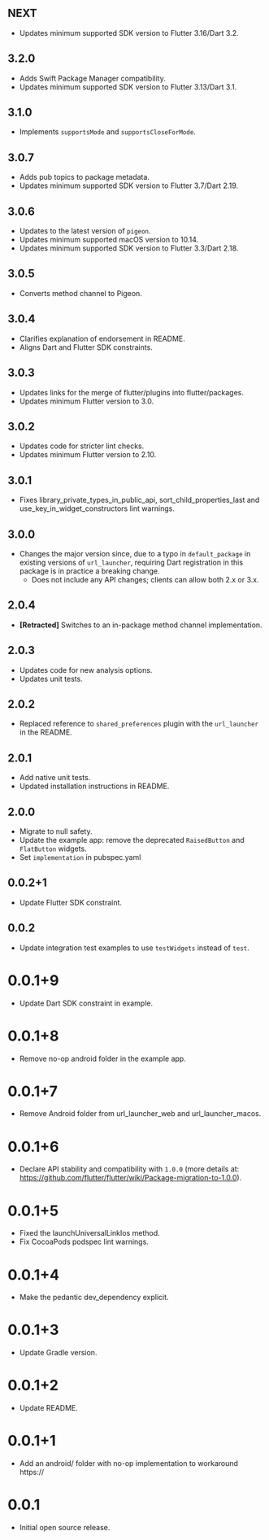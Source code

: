 ## NEXT

* Updates minimum supported SDK version to Flutter 3.16/Dart 3.2.

## 3.2.0

* Adds Swift Package Manager compatibility.
* Updates minimum supported SDK version to Flutter 3.13/Dart 3.1.

## 3.1.0

* Implements `supportsMode` and `supportsCloseForMode`.

## 3.0.7

* Adds pub topics to package metadata.
* Updates minimum supported SDK version to Flutter 3.7/Dart 2.19.

## 3.0.6

* Updates to the latest version of `pigeon`.
* Updates minimum supported macOS version to 10.14.
* Updates minimum supported SDK version to Flutter 3.3/Dart 2.18.

## 3.0.5

* Converts method channel to Pigeon.

## 3.0.4

* Clarifies explanation of endorsement in README.
* Aligns Dart and Flutter SDK constraints.

## 3.0.3

* Updates links for the merge of flutter/plugins into flutter/packages.
* Updates minimum Flutter version to 3.0.

## 3.0.2

* Updates code for stricter lint checks.
* Updates minimum Flutter version to 2.10.

## 3.0.1

* Fixes library_private_types_in_public_api, sort_child_properties_last and use_key_in_widget_constructors
  lint warnings.

## 3.0.0

* Changes the major version since, due to a typo in `default_package` in
  existing versions of `url_launcher`, requiring Dart registration in this
  package is in practice a breaking change.
  * Does not include any API changes; clients can allow both 2.x or 3.x.

## 2.0.4

* **\[Retracted\]** Switches to an in-package method channel implementation.

## 2.0.3

* Updates code for new analysis options.
* Updates unit tests.

## 2.0.2

* Replaced reference to `shared_preferences` plugin with the `url_launcher` in the README.

## 2.0.1

* Add native unit tests.
* Updated installation instructions in README.

## 2.0.0

* Migrate to null safety.
* Update the example app: remove the deprecated `RaisedButton` and `FlatButton` widgets.
* Set `implementation` in pubspec.yaml

## 0.0.2+1

* Update Flutter SDK constraint.

## 0.0.2

* Update integration test examples to use `testWidgets` instead of `test`.

# 0.0.1+9

* Update Dart SDK constraint in example.

# 0.0.1+8

* Remove no-op android folder in the example app.

# 0.0.1+7

* Remove Android folder from url_launcher_web and url_launcher_macos.

# 0.0.1+6

* Declare API stability and compatibility with `1.0.0` (more details at: https://github.com/flutter/flutter/wiki/Package-migration-to-1.0.0).

# 0.0.1+5

* Fixed the launchUniversalLinkIos method.
* Fix CocoaPods podspec lint warnings.

# 0.0.1+4

* Make the pedantic dev_dependency explicit.

# 0.0.1+3

* Update Gradle version.

# 0.0.1+2

* Update README.

# 0.0.1+1

* Add an android/ folder with no-op implementation to workaround https://

# 0.0.1

* Initial open source release.
